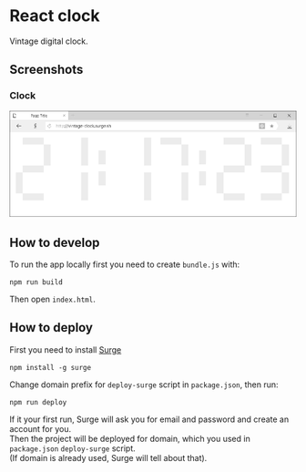 # React clock
Vintage digital clock.

## Screenshots

### Clock
<img src="https://github.com/fortymorgan/reactClock/blob/master/screenshots/Clock.png" alt="Clock" title="Clock" />

## How to develop
To run the app locally first you need to create `bundle.js` with:
```
npm run build
```
Then open `index.html`.

## How to deploy
First you need to install [Surge](http://surge.sh)
```
npm install -g surge
```
Change domain prefix for `deploy-surge` script in `package.json`, then run:
```
npm run deploy
```
If it your first run, Surge will ask you for email and password and create an account for you.  
Then the project will be deployed for domain, which you used in `package.json` `deploy-surge` script.  
(If domain is already used, Surge will tell about that).
